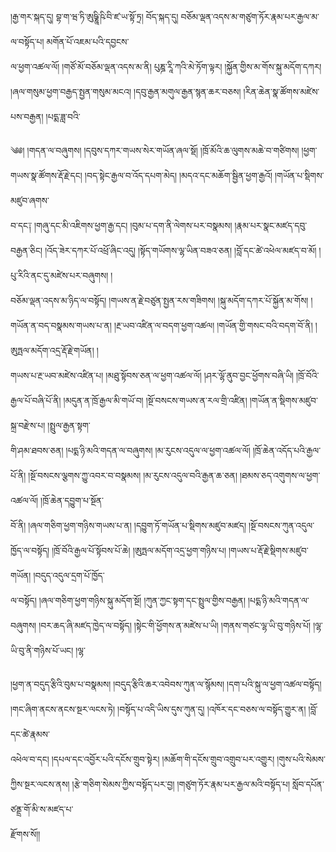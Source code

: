 ﻿  
།རྒྱ་གར་སྐད་དུ། བྷ་ག་ཝ་ཏི་ཨུཥྞཱི་ཥི་བི་ཛ་ཡ་སྟོ་ཏྲ། བོད་སྐད་དུ། བཅོམ་ལྡན་འདས་མ་གཙུག་ཏོར་རྣམ་པར་རྒྱལ་མ་ལ་བསྟོད་པ། མགོན་པོ་འཇམ་པའི་དབྱངས་  
ལ་ཕྱག་འཚལ་ལོ། །གཙོ་མོ་བཅོམ་ལྡན་འདས་མ་ནི། པུཎྜ་རཱི་ཀའི་མེ་ཏོག་ལྟར། །སྐྱོན་གྱིས་མ་གོས་སྐུ་མདོག་དཀར། །ཞལ་གསུམ་ཕྱག་བརྒྱད་སྤྱན་གསུམ་མངའ། །དབུ་རྒྱན་མགུལ་རྒྱན་སྙན་ཆར་བཅས། །རིན་ཆེན་སྣ་ཚོགས་མཛེས་པས་བརྒྱན། །པདྨ་ཟླ་བའི་  
  
༄༅། །གདན་ལ་བཞུགས། །དབུས་དཀར་གཡས་སེར་གཡོན་ཞལ་སྡོ། །ཁྲོ་མོའི་ཆ་ལུགས་མཆེ་བ་གཙིགས། །ཕྱག་གཡས་སྣ་ཚོགས་རྡོ་རྗེ་དང། །བད་སྟེང་རྒྱལ་བ་འོད་དཔག་མེད། །མདའ་དང་མཆོག་སྦྱིན་ཕྱག་རྒྱའོ། །གཡོན་པ་སྡིགས་མཛུབ་ཞགས་  
བ་དང༑ །གཞུ་དང་མི་འཇིགས་ཕྱག་རྒྱ་དང། །བུམ་པ་དག་ནི་ལེགས་པར་བསྣམས། །རྣམ་པར་སྣང་མཛད་དབུ་བརྒྱན་ཅིང། །འོད་ཟེར་དཀར་པོ་འཕྲོ་ཞིང་འདུ། །སྟོད་གཡོགས་ལྷ་ཡིན་བཟའ་ཅན། །བློ་དང་ཚེ་འཕེལ་མཛད་བ་མོ། །པུ་རིའི་ནང་དུ་མཛེས་པར་བཞུགས། །  
བཅོམ་ལྡན་འདས་མ་ཉིད་ལ་བསྟོད། །གཡས་ན་རྗེ་བཙུན་སྤྱན་རས་གཟིགས། །སྐུ་མདོག་དཀར་པོ་སྐྱོན་མ་གོས། །གཡོན་ན་བད་བསྣམས་གཡས་པ་ན། །རྔ་ཡབ་འཛིན་ལ་བདག་ཕྱག་འཚལ། །གཡོན་གྱི་གསང་བའི་བདག་བོ་ནི། །ཨུཏྤལ་མདོག་འདྲ་རྡོ་རྗེ་གཡོན། །  
གཡས་པ་རྔ་ཡབ་མཛེས་འཛིན་པ། །མཐུ་སྟོབས་ཅན་ལ་ཕྱག་འཚལ་ལོ། །ཤར་ལྷོ་ནུབ་བྱང་ཕྱོགས་བཞི་ཡི། །ཁྲོ་བོའི་རྒྱལ་པོ་བཞི་པོ་ནི། །མདུན་ན་ཁྲོ་རྒྱལ་མི་གཡོ་བ། །སྔོ་བསངས་གཡས་ན་རལ་གྲི་འཛིན། །གཡོན་ན་སྡིགས་མཛུབ་སྐྲ་བརྫེས་པ། །སྤྲུལ་རྒྱན་སྟག་  
གི་ཤམ་ཐབས་ཅན། །པདྨ་ཉི་མའི་གདན་ལ་བཞུགས། །མ་རུངས་འདུལ་ལ་ཕྱག་འཚལ་ལོ། །ཁྲོ་ཆེན་འདོད་པའི་རྒྱལ་པོ་ནི། །སྔོ་བསངས་ལྕགས་ཀྱུ་འབར་བ་བསྣམས། །མ་རུངས་འདུལ་བའི་རྒྱན་ཆ་ཅན། །ཐམས་ཅད་འགུགས་ལ་ཕྱག་འཚལ་ལོ། །ཁྲོ་ཆེན་དབྱུག་པ་སྔོན་  
བོ་ནི། །ཞལ་གཅིག་ཕྱག་གཉིས་གཡས་པ་ན། །དབྱུག་ཏོ་གཡོན་པ་སྡིགས་མཛུབ་མཛད། །སྔོ་བསངས་ཀུན་འདུལ་ཁྱོད་ལ་བསྟོད། །ཁྲོ་བོའི་རྒྱལ་པོ་སྟོབས་པོ་ཆེ། །ཨུཏྤལ་མདོག་འདྲ་ཕྱག་གཉིས་པ། །གཡས་པ་རྡོ་རྗེ་སྡིགས་མཛུབ་གཡོན། །བདུད་འདུལ་དྲག་པོ་ཁྱོད་  
ལ་བསྟོད། །ཞལ་གཅིག་ཕྱག་གཉིས་སྐུ་མདོག་སྔོ། །ཀུན་ཀྱང་སྟག་དང་སྤྲུལ་གྱིས་བརྒྱན། །པདྨ་ཉི་མའི་གདན་ལ་བཞུགས། །བར་ཆད་ཞི་མཛད་ཁྱེད་ལ་བསྟོད། །སྟེང་གི་ཕྱོགས་ན་མཛེས་པ་ཡི། །གནས་གཙང་ལྷ་ཡི་བུ་གཉིས་པོ། །ལྷ་ཡི་བུ་ནི་གཉིས་པོ་ཡང། །ལྷ་  
  
།ཕྱག་ན་བདུད་རྩིའི་བུམ་པ་བསྣམས། །བདུད་རྩིའི་ཆར་འབེབས་ཀུན་ལ་སྙོམས། །དག་པའི་སྐུ་ལ་ཕྱག་འཚལ་བསྟོད། །གང་ཞིག་ནངས་ནངས་སྔར་ལངས་ཏེ། །བསྟོད་པ་འདི་ཡིས་དུས་ཀུན་དུ། །འཁོར་དང་བཅས་ལ་བསྟོད་གྱུར་ན། །བློ་དང་ཚེ་རྣམས་  
འཕེལ་བ་དང། །དཔལ་དང་འབྱོར་པའི་དངོས་གྲུབ་སྟེར། །མཆོག་གི་དངོས་གྲུབ་འགྲུབ་པར་འགྱུར། །གུས་པའི་སེམས་ཀྱིས་སྔར་ལངས་ནས། །རྩེ་གཅིག་སེམས་ཀྱིས་བསྟོད་པར་བྱ། །གཙུག་ཏོར་རྣམ་པར་རྒྱལ་མའི་བསྟོད་པ། སློབ་དཔོན་ཙནྡྲ་གོ་མི་ས་མཛད་པ་  
རྫོགས་སོ།།  
  
  
